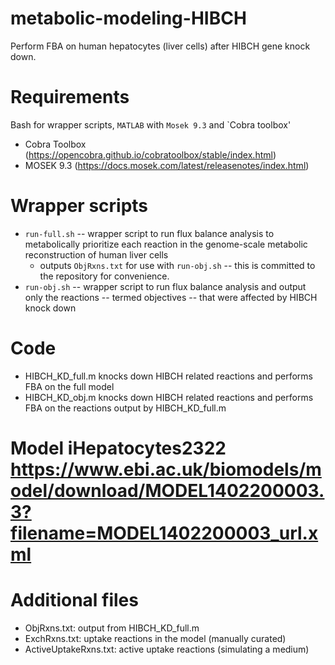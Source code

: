# metabolic-modeling-HIBCH
Perform FBA on human hepatocytes (liver cells) after HIBCH gene knock down.

Requirements
====
Bash for wrapper scripts, `MATLAB` with `Mosek 9.3` and `Cobra toolbox'
* Cobra Toolbox (https://opencobra.github.io/cobratoolbox/stable/index.html)
*  MOSEK 9.3 (https://docs.mosek.com/latest/releasenotes/index.html)

Wrapper scripts
====
* `run-full.sh` -- wrapper script to run flux balance analysis to metabolically prioritize each reaction in the genome-scale metabolic reconstruction of human liver cells
  * outputs `ObjRxns.txt` for use with `run-obj.sh` -- this is committed to the repository for convenience.
* `run-obj.sh`  -- wrapper script to run flux balance analysis and output only the reactions -- termed objectives -- that were affected by HIBCH knock down

Code
====
* HIBCH_KD_full.m knocks down HIBCH related reactions and performs FBA on the full model
* HIBCH_KD_obj.m knocks down HIBCH related reactions and performs FBA on the reactions output by HIBCH_KD_full.m

Model iHepatocytes2322 https://www.ebi.ac.uk/biomodels/model/download/MODEL1402200003.3?filename=MODEL1402200003_url.xml
====

Additional files
====
* ObjRxns.txt: output from HIBCH_KD_full.m
* ExchRxns.txt: uptake reactions in the model (manually curated)
* ActiveUptakeRxns.txt: active uptake reactions (simulating a medium)
